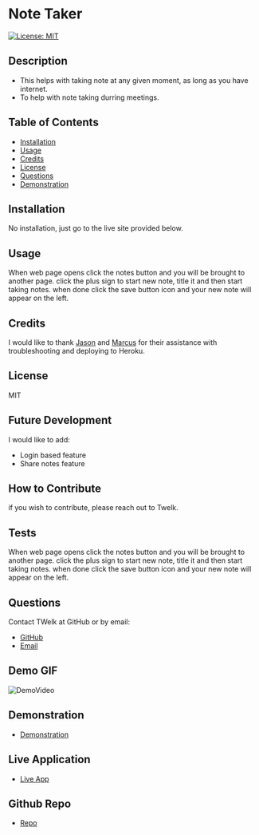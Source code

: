 
# Note Taker
[![License: MIT](https://img.shields.io/badge/License-MIT-yellow.svg)](https://opensource.org/licenses/MIT)
## Description
- This helps with taking note at any given moment, as long as you have internet.
- To help with note taking durring meetings.
## Table of Contents
- [Installation](#installation)
- [Usage](#usage)
- [Credits](#credits)
- [License](#license)
- [Questions](#questions)
- [Demonstration](#demonstration)
## Installation
No installation, just go to the live site provided below.
## Usage
When web page opens click the notes button and you will be brought to another page. click the plus sign to start new note, title it and then start taking notes. when done click the save button icon and your new note will appear on the left.
## Credits
I would like to thank [Jason](https://github.com/jasonjayoo) and [Marcus](https://github.com/lewisemarcus) for their assistance with troubleshooting and deploying to Heroku.
## License
MIT
## Future Development
I would like to add:
- Login based feature
- Share notes feature
## How to Contribute
if you wish to contribute, please reach out to Twelk.
## Tests
When web page opens click the notes button and you will be brought to another page. click the plus sign to start new note, title it and then start taking notes. when done click the save button icon and your new note will appear on the left.
## Questions
Contact TWelk at GitHub or by email:
* [GitHub](https://github.com/TWelk)
* [Email](mailto:Twelker08@gmail.com)
## Demo GIF
![DemoVideo](./public/assets/images/NoteTaker.gif)
## Demonstration
* [Demonstration](https://youtu.be/lTYwVSbbfPU)
## Live Application
* [Live App](https://floating-mesa-65516.herokuapp.com/)
## Github Repo
* [Repo](https://github.com/TWelk/NoteTaker)
